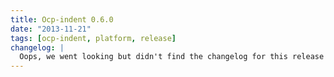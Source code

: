 ```yaml
---
title: Ocp-indent 0.6.0
date: "2013-11-21"
tags: [ocp-indent, platform, release]
changelog: |
  Oops, we went looking but didn't find the changelog for this release 🙈
---
```

